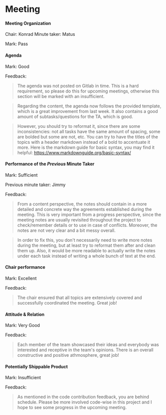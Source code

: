# Meeting

#### Meeting Organization

Chair: Konrad
Minute taker: Matus

Mark: Pass


#### Agenda 

Mark: Good

Feedback:
> The agenda was not posted on Gitlab in time. This is a hard requirement, so please do this for upcoming meetings, otherwise this section will be marked with an insufficient.

> Regarding the content, the agenda now follows the provided template, which is a great improvement from last week. It also contains a good amount of subtasks/questions for the TA, which is good.

> However, you should try to reformat it, since there are some inconsistencies: not all tasks have the same amount of spacing, some are bolded but some are not, etc. You can try to have the titles of the topics with a header markdown instead of a bold to accentuate it more. Here is the markdown guide for basic syntax, you may find it helpful: https://www.markdownguide.org/basic-syntax/



#### Performance of the *Previous* Minute Taker

Mark: Sufficient

Previous minute taker: Jimmy

Feedback: 
> From a content perspective, the notes should contain in a more detailed and concrete way the agreements established during the meeting. This is very important from a progress perspective, since the meeting notes are usually revisited throughout the project to check/remember details or to use in case of conflicts. Moreover, the notes are not very clear and a bit messy overall.

> In order to fix this, you don't necessarily need to write more notes during the meeting, but at least try to reformat them after and clean them up. Also, it would be more readable to actually write the notes under each task instead of writing a whole bunch of text at the end.



#### Chair performance

Mark: Excellent

Feedback: 
> The chair ensured that all topics are extensively covered and successfully coordinated the meeting. Great job!


#### Attitude & Relation

Mark: Very Good

Feedback: 
> Each member of the team showcased their ideas and everybody was interested and receptive in the team's opinions. There is an overall constructive and positive athmosphere, great job!


#### Potentially Shippable Product

Mark: Insufficient

Feedback:
> As mentioned in the code contribution feedback, you are behind schedule. Please be more involved code-wise in this project and I hope to see some progress in the upcoming meeting.
